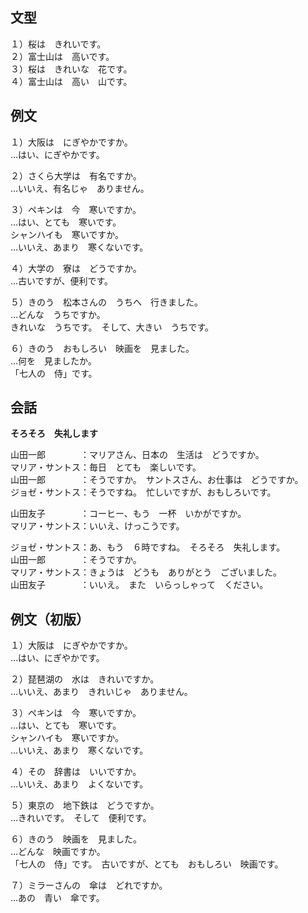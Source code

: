## 文型

１）桜は　きれいです。  
２）富士山は　高いです。  
３）桜は　きれいな　花です。  
４）富士山は　高い　山です。

## 例文

１）大阪は　にぎやかですか。  
…はい、にぎやかです。

２）さくら大学は　有名ですか。  
…いいえ、有名じゃ　ありません。

３）ペキンは　今　寒いですか。  
…はい、とても　寒いです。  
シャンハイも　寒いですか。  
…いいえ、あまり　寒くないです。

４）大学の　寮は　どうですか。  
…古いですが、便利です。

５）きのう　松本さんの　うちへ　行きました。  
…どんな　うちですか。  
きれいな　うちです。　そして、大きい　うちです。

６）きのう　おもしろい　映画を　見ました。  
…何を　見ましたか。  
「七人の　侍」です。

## 会話

**そろそろ　失礼します**

山田一郎　　　　：マリアさん、日本の　生活は　どうですか。  
マリア・サントス：毎日　とても　楽しいです。  
山田一郎　　　　：そうですか。　サントスさん、お仕事は　どうですか。  
ジョゼ・サントス：そうですね。　忙しいですが、おもしろいです。

山田友子　　　　：コーヒー、もう　一杯　いかがですか。  
マリア・サントス：いいえ、けっこうです。

ジョゼ・サントス：あ、もう　６時ですね。　そろそろ　失礼します。  
山田一郎　　　　：そうですか。  
マリア・サントス：きょうは　どうも　ありがとう　ございました。  
山田友子　　　　：いいえ。　また　いらっしゃって　ください。

## 例文（初版）

１）大阪は　にぎやかですか。  
…はい、にぎやかです。

２）琵琶湖の　水は　きれいですか。  
…いいえ、あまり　きれいじゃ　ありません。

３）ペキンは　今　寒いですか。  
…はい、とても　寒いです。  
シャンハイも　寒いですか。  
…いいえ、あまり　寒くないです。

４）その　辞書は　いいですか。  
…いいえ、あまり　よくないです。

５）東京の　地下鉄は　どうですか。  
…きれいです。　そして　便利です。

６）きのう　映画を　見ました。  
…どんな　映画ですか。  
「七人の　侍」です。　古いですが、とても　おもしろい　映画です。

７）ミラーさんの　傘は　どれですか。  
…あの　青い　傘です。
